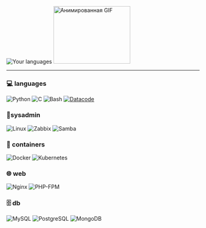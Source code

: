 ![Your languages](https://github-readme-stats.vercel.app/api/top-langs/?username=rvevau&layout=compact&theme=radical&hide_border=true&bg_color=00000000&include_all_commits=true&include_private=true&langs_count=19)
<img src="https://media4.giphy.com/media/v1.Y2lkPTc5MGI3NjExZWMzZnBmYnlqNGw2eHh1bDZja2J0eWFxZXNtdWJqaWNubmZxNDE1eCZlcD12MV9pbnRlcm5hbF9naWZfYnlfaWQmY3Q9Zw/C4NdKtRaQE9m8/giphy.gif" width="200" height="150" alt="Анимированная GIF">
<!-- ![GitHub stats](https://github-readme-stats.vercel.app/api?username=rvevau&show_icons=true&theme=radical&hide_border=true&bg_color=00000000) -->
---
### 💻 languages
![Python](https://img.shields.io/badge/Python-3776AB?style=for-the-badge&logo=python&logoColor=white)
![C](https://img.shields.io/badge/C-A8B9CC?style=for-the-badge&logo=c&logoColor=black)
![Bash](https://img.shields.io/badge/Bash-4EAA25?style=for-the-badge&logo=gnu-bash&logoColor=white)
[![Datacode](https://img.shields.io/badge/Datacode-091722?style=for-the-badge&logo=datacode&logoColor=white)](https://github.com/igornet0/datacode)

### 🐧sysadmin
![Linux](https://img.shields.io/badge/Linux-FCC624?style=for-the-badge&logo=linux&logoColor=black)
![Zabbix](https://img.shields.io/badge/Zabbix-D30000?style=for-the-badge&logo=zabbix&logoColor=white)
![Samba](https://img.shields.io/badge/Samba-FC6D0B?style=for-the-badge&logo=samba&logoColor=white)
<!-- ![Proxmox](https://img.shields.io/badge/Proxmox-E57000?style=for-the-badge&logo=proxmox&logoColor=white) -->

### 🐳 containers
![Docker](https://img.shields.io/badge/Docker-2496ED?style=for-the-badge&logo=docker&logoColor=white)
![Kubernetes](https://img.shields.io/badge/Kubernetes-326CE5?style=for-the-badge&logo=kubernetes&logoColor=white)

### 🌐 web
![Nginx](https://img.shields.io/badge/Nginx-009639?style=for-the-badge&logo=nginx&logoColor=white)
![PHP-FPM](https://img.shields.io/badge/PHP--FPM-777BB4?style=for-the-badge&logo=php&logoColor=white)
<!-- ![Cisco Packet Tracer](https://img.shields.io/badge/Cisco_Packet_Tracer-1BA0D7?style=for-the-badge) -->

### 🗄️ db
![MySQL](https://img.shields.io/badge/MySQL-4479A1?style=for-the-badge&logo=mysql&logoColor=white)
![PostgreSQL](https://img.shields.io/badge/PostgreSQL-4169E1?style=for-the-badge&logo=postgresql&logoColor=white)
![MongoDB](https://img.shields.io/badge/MongoDB-47A248?style=for-the-badge&logo=mongodb&logoColor=white)
<!-- ### 🚀 api
![FastAPI](https://img.shields.io/badge/FastAPI-009688?style=for-the-badge&logo=fastapi&logoColor=white) -->
